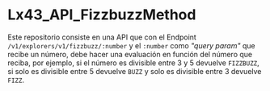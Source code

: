# Lx43_API_FizzbuzzMethod
Este repositorio consiste en una API que con el Endpoint `/v1/explorers/v1/fizzbuzz/:number` y el `:number` como *"query param"* que recibe un número, debe hacer una evaluación en función del número que reciba, por ejemplo, si el número es divisible entre 3 y 5 devuelve `FIZZBUZZ`, si solo es divisible entre 5 devuelve `BUZZ` y solo es divisible entre 3 devuelve `FIZZ`.
